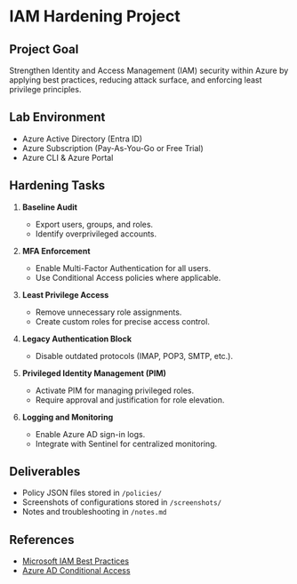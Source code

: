 # IAM Hardening Project

## Project Goal

Strengthen Identity and Access Management (IAM) security within Azure by applying best practices, reducing attack surface, and enforcing least privilege principles.

## Lab Environment

- Azure Active Directory (Entra ID)
- Azure Subscription (Pay-As-You-Go or Free Trial)
- Azure CLI & Azure Portal

## Hardening Tasks

1. **Baseline Audit**
   - Export users, groups, and roles.
   - Identify overprivileged accounts.
   
2. **MFA Enforcement**
   - Enable Multi-Factor Authentication for all users.
   - Use Conditional Access policies where applicable.
   
3. **Least Privilege Access**
   - Remove unnecessary role assignments.
   - Create custom roles for precise access control.
   
4. **Legacy Authentication Block**
   - Disable outdated protocols (IMAP, POP3, SMTP, etc.).

5. **Privileged Identity Management (PIM)**
   - Activate PIM for managing privileged roles.
   - Require approval and justification for role elevation.

6. **Logging and Monitoring**
   - Enable Azure AD sign-in logs.
   - Integrate with Sentinel for centralized monitoring.

## Deliverables

- Policy JSON files stored in `/policies/`
- Screenshots of configurations stored in `/screenshots/`
- Notes and troubleshooting in `/notes.md`

## References

- [Microsoft IAM Best Practices](https://learn.microsoft.com/en-us/azure/security/fundamentals/identity-management-best-practices)
- [Azure AD Conditional Access](https://learn.microsoft.com/en-us/azure/active-directory/conditional-access/overview)


